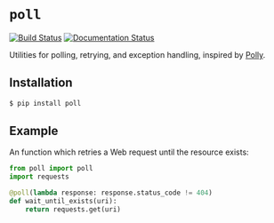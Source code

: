 `poll`
======

[![Build Status](https://travis-ci.org/benjamin-hodgson/poll.svg)](https://travis-ci.org/benjamin-hodgson/poll)
[![Documentation Status](https://readthedocs.org/projects/poll/badge/?version=v0.1)](https://readthedocs.org/projects/poll/?badge=v0.1)

Utilities for polling, retrying, and exception handling, inspired by [Polly](https://github.com/michael-wolfenden/Polly).


Installation
------------

```bash
$ pip install poll
```


Example
-------

An function which retries a Web request until the resource exists:

```python
from poll import poll
import requests

@poll(lambda response: response.status_code != 404)
def wait_until_exists(uri):
    return requests.get(uri)
```


